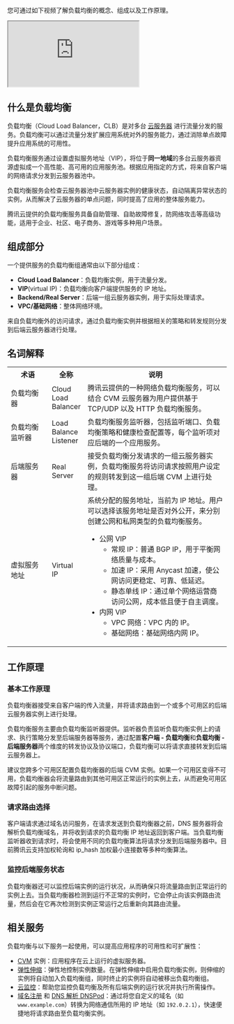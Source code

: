 您可通过如下视频了解负载均衡的概念、组成以及工作原理。
<div class="doc-video-mod"><iframe src="https://cloud.tencent.com/edu/learning/quick-play/2105-25258?source=gw.doc.media&withPoster=1&notip=1"></iframe></div>

## 什么是负载均衡
负载均衡（Cloud Load Balancer，CLB）是对多台 [云服务器](https://cloud.tencent.com/doc/product/213/495) 进行流量分发的服务。负载均衡可以通过流量分发扩展应用系统对外的服务能力，通过消除单点故障提升应用系统的可用性。

负载均衡服务通过设置虚拟服务地址（VIP），将位于**同一地域**的多台云服务器资源虚拟成一个高性能、高可用的应用服务池。根据应用指定的方式，将来自客户端的网络请求分发到云服务器池中。

负载均衡服务会检查云服务器池中云服务器实例的健康状态，自动隔离异常状态的实例，从而解决了云服务器的单点问题，同时提高了应用的整体服务能力。

腾讯云提供的负载均衡服务具备自助管理、自助故障修复，防网络攻击等高级功能，适用于企业、社区、电子商务、游戏等多种用户场景。

## 组成部分
一个提供服务的负载均衡组通常由以下部分组成：
- **Cloud Load Balancer**：负载均衡实例，用于流量分发。
- **VIP**(virtual IP)：负载均衡向客户端提供服务的 IP 地址。
- **Backend/Real Server**：后端一组云服务器实例，用于实际处理请求。
- **VPC/基础网络**：整体网络环境。

来自负载均衡外的访问请求，通过负载均衡实例并根据相关的策略和转发规则分发到后端云服务器进行处理。

## 名词解释
<table>
<tr>
<th width="19%">术语</th>
<th width="15%">全称</th>
<th width="66%">说明</th>
</tr>
<tr>
<td>负载均衡器</td>
<td>Cloud Load Balancer</td>
<td>腾讯云提供的一种网络负载均衡服务，可以结合 CVM 云服务器为用户提供基于 TCP/UDP 以及 HTTP 负载均衡服务。</td>
</tr>
<tr>
<td>负载均衡监听器</td>
<td>Load Balance Listener</td>
<td>负载均衡服务监听器，包括监听端口、负载均衡策略和健康检查配置等，每个监听项对应后端的一个应用服务。</td>
</tr>
<tr>
<td>后端服务器</td>
<td>Real Server</td>
<td>接受负载均衡分发请求的一组云服务器实例，负载均衡服务将访问请求按照用户设定的规则转发到这一组后端 CVM 上进行处理。</td>
</tr>
<tr>
<td>虚拟服务地址</td>
<td>Virtual IP</td>
<td>系统分配的服务地址，当前为 IP 地址。用户可以选择该服务地址是否对外公开，来分别创建公网和私网类型的负载均衡服务。<ul><li>公网 VIP<ul><li>常规 IP：普通 BGP IP，用于平衡网络质量与成本。</li><li>加速 IP：采用 Anycast 加速，使公网访问更稳定、可靠、低延迟。</li><li>静态单线 IP：通过单个网络运营商访问公网，成本低且便于自主调度。</li></ul></li><li>内网 VIP<ul><li>VPC 网络：VPC 内的 IP。</li><li>基础网络：基础网络内网 IP。</li></ul></li></ul></td>
</tr>
</table>

## 工作原理
### 基本工作原理
负载均衡器接受来自客户端的传入流量，并将请求路由到一个或多个可用区的后端云服务器实例上进行处理。

负载均衡服务主要由负载均衡监听器提供。监听器负责监听负载均衡实例上的请求、执行策略分发至后端服务器等服务，通过配置**客户端 - 负载均衡**和**负载均衡 - 后端服务器**两个维度的转发协议及协议端口，负载均衡可以将请求直接转发到后端云服务器上。

建议您跨多个可用区配置负载均衡器的后端 CVM 实例。如果一个可用区变得不可用，负载均衡器会将流量路由到其他可用区正常运行的实例上去，从而避免可用区故障引起的服务中断问题。

### 请求路由选择
客户端请求通过域名访问服务，在请求发送到负载均衡器之前，DNS 服务器将会解析负载均衡域名，并将收到请求的负载均衡 IP 地址返回到客户端。当负载均衡监听器收到请求时，将会使用不同的负载均衡算法将请求分发到后端服务器中。目前腾讯云支持加权轮询和 ip_hash 加权最小连接数等多种均衡算法。

### 监控后端服务状态
负载均衡器还可以监控后端实例的运行状况，从而确保只将流量路由到正常运行的实例上去。当负载均衡器检测到运行不正常的实例时，它会停止向该实例路由流量，然后会在它再次检测到实例正常运行之后重新向其路由流量。

## 相关服务
负载均衡与以下服务一起使用，可以提高应用程序的可用性和可扩展性：
- [CVM](https://cloud.tencent.com/doc/product/213) 实例：应用程序在云上运行的虚拟服务器。
- [弹性伸缩](https://cloud.tencent.com/doc/product/377)：弹性地控制实例数量。在弹性伸缩中启用负载均衡实例，则伸缩的实例将自动加入负载均衡组，同时终止的实例将自动被移出负载均衡组。
- [云监控](https://cloud.tencent.com/doc/product/248)：帮助您监控负载均衡及所有后端实例的运行状况并执行所需操作。
- [域名注册](https://cloud.tencent.com/doc/product/242) 和 [DNS 解析 DNSPod](https://cloud.tencent.com/doc/product/302)：通过将您自定义的域名（如 `www.example.com`）转换为网络通信所用的 IP 地址（如 `192.0.2.1`），快速便捷地将请求路由至负载均衡实例。
